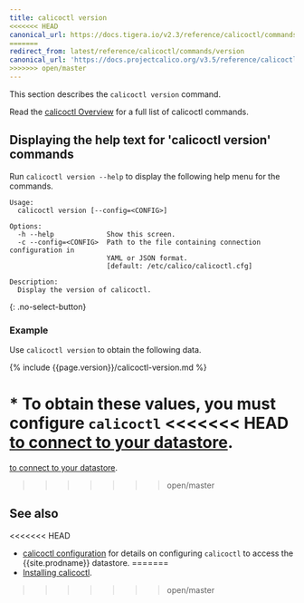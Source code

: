 ```yaml
---
title: calicoctl version
<<<<<<< HEAD
canonical_url: https://docs.tigera.io/v2.3/reference/calicoctl/commands/version
=======
redirect_from: latest/reference/calicoctl/commands/version
canonical_url: 'https://docs.projectcalico.org/v3.5/reference/calicoctl/commands/version'
>>>>>>> open/master
---
```


This section describes the `calicoctl version` command.

Read the [calicoctl Overview]({{site.baseurl}}/{{page.version}}/reference/calicoctl/)
for a full list of calicoctl commands.

## Displaying the help text for 'calicoctl version' commands

Run `calicoctl version --help` to display the following help menu for the
commands.

```
Usage:
  calicoctl version [--config=<CONFIG>]

Options:
  -h --help             Show this screen.
  -c --config=<CONFIG>  Path to the file containing connection configuration in
                        YAML or JSON format.
                        [default: /etc/calico/calicoctl.cfg]

Description:
  Display the version of calicoctl.
```
{: .no-select-button}

### Example

Use `calicoctl version` to obtain the following data.

{% include {{page.version}}/calicoctl-version.md %}

\* To obtain these values, you must configure `calicoctl`
<<<<<<< HEAD
   [to connect to your datastore](/{{page.version}}/usage/calicoctl/configure/).
=======
   [to connect to your datastore](/{{page.version}}/getting-started/calicoctl/configure/).
>>>>>>> open/master


## See also

<<<<<<< HEAD
-  [calicoctl configuration]({{site.baseurl}}/{{page.version}}/usage/calicoctl/configure/)
   for details on configuring `calicoctl` to access the {{site.prodname}} datastore.
=======
-  [Installing calicoctl]({{site.baseurl}}/{{page.version}}/getting-started/calicoctl/install).
>>>>>>> open/master
